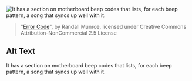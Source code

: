 ![It has a section on motherboard beep codes that lists, for each beep pattern, a song that syncs up well with it.](https://imgs.xkcd.com/comics/error_code.png)
> "[Error Code](https://xkcd.com/1024/)", by Randall Munroe, licensed under Creative Commons Attribution-NonCommercial 2.5 License

## Alt Text
It has a section on motherboard beep codes that lists, for each beep pattern, a song that syncs up well with it.
